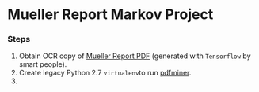# Mueller Report Markov Project

### Steps
1. Obtain OCR copy of [Mueller Report PDF](https://www.cnn.com/2019/04/18/politics/full-mueller-report-pdf/index.html) (generated with `Tensorflow` by smart people).
2. Create legacy Python 2.7 `virtualenv`to run [pdfminer](https://euske.github.io/pdfminer/index.html#pdf2txt).
3.
